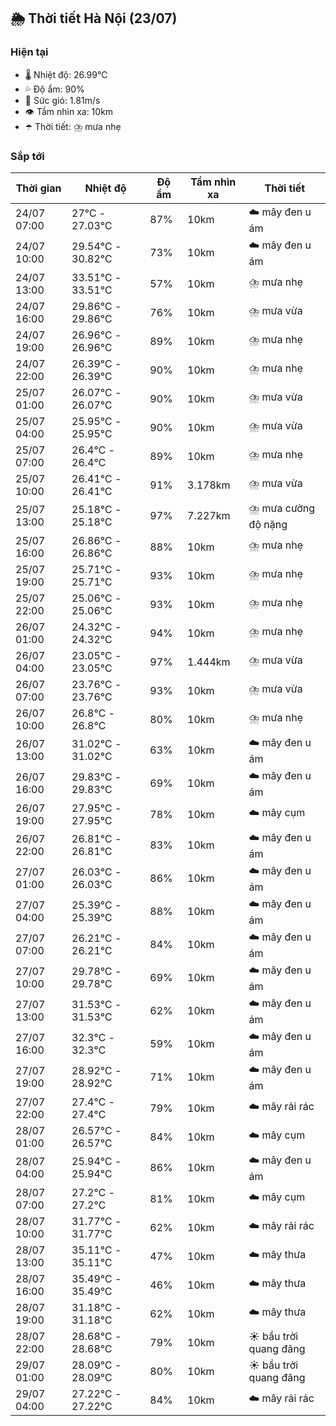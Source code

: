 ## 🌦️ Thời tiết Hà Nội (23/07)

### Hiện tại

- 🌡️ Nhiệt độ: 26.99℃
- 💦 Độ ẩm: 90%
- 💨 Sức gió: 1.81m/s
- 👁️ Tầm nhìn xa: 10km
- ☂️ Thời tiết: ⛈️ mưa nhẹ

### Sắp tới

| Thời gian | Nhiệt độ | Độ ẩm | Tầm nhìn xa | Thời tiết |
| --- | --- | --- | --- | --- |
| 24/07 07:00 | 27℃ - 27.03℃ | 87% | 10km | ☁️ mây đen u ám |
| 24/07 10:00 | 29.54℃ - 30.82℃ | 73% | 10km | ☁️ mây đen u ám |
| 24/07 13:00 | 33.51℃ - 33.51℃ | 57% | 10km | ⛈️ mưa nhẹ |
| 24/07 16:00 | 29.86℃ - 29.86℃ | 76% | 10km | ⛈️ mưa vừa |
| 24/07 19:00 | 26.96℃ - 26.96℃ | 89% | 10km | ⛈️ mưa nhẹ |
| 24/07 22:00 | 26.39℃ - 26.39℃ | 90% | 10km | ⛈️ mưa nhẹ |
| 25/07 01:00 | 26.07℃ - 26.07℃ | 90% | 10km | ⛈️ mưa vừa |
| 25/07 04:00 | 25.95℃ - 25.95℃ | 90% | 10km | ⛈️ mưa vừa |
| 25/07 07:00 | 26.4℃ - 26.4℃ | 89% | 10km | ⛈️ mưa nhẹ |
| 25/07 10:00 | 26.41℃ - 26.41℃ | 91% | 3.178km | ⛈️ mưa vừa |
| 25/07 13:00 | 25.18℃ - 25.18℃ | 97% | 7.227km | ⛈️ mưa cường độ nặng |
| 25/07 16:00 | 26.86℃ - 26.86℃ | 88% | 10km | ⛈️ mưa nhẹ |
| 25/07 19:00 | 25.71℃ - 25.71℃ | 93% | 10km | ⛈️ mưa nhẹ |
| 25/07 22:00 | 25.06℃ - 25.06℃ | 93% | 10km | ⛈️ mưa nhẹ |
| 26/07 01:00 | 24.32℃ - 24.32℃ | 94% | 10km | ⛈️ mưa nhẹ |
| 26/07 04:00 | 23.05℃ - 23.05℃ | 97% | 1.444km | ⛈️ mưa vừa |
| 26/07 07:00 | 23.76℃ - 23.76℃ | 93% | 10km | ⛈️ mưa vừa |
| 26/07 10:00 | 26.8℃ - 26.8℃ | 80% | 10km | ⛈️ mưa nhẹ |
| 26/07 13:00 | 31.02℃ - 31.02℃ | 63% | 10km | ☁️ mây đen u ám |
| 26/07 16:00 | 29.83℃ - 29.83℃ | 69% | 10km | ☁️ mây đen u ám |
| 26/07 19:00 | 27.95℃ - 27.95℃ | 78% | 10km | ☁️ mây cụm |
| 26/07 22:00 | 26.81℃ - 26.81℃ | 83% | 10km | ☁️ mây đen u ám |
| 27/07 01:00 | 26.03℃ - 26.03℃ | 86% | 10km | ☁️ mây đen u ám |
| 27/07 04:00 | 25.39℃ - 25.39℃ | 88% | 10km | ☁️ mây đen u ám |
| 27/07 07:00 | 26.21℃ - 26.21℃ | 84% | 10km | ☁️ mây đen u ám |
| 27/07 10:00 | 29.78℃ - 29.78℃ | 69% | 10km | ☁️ mây đen u ám |
| 27/07 13:00 | 31.53℃ - 31.53℃ | 62% | 10km | ☁️ mây đen u ám |
| 27/07 16:00 | 32.3℃ - 32.3℃ | 59% | 10km | ☁️ mây đen u ám |
| 27/07 19:00 | 28.92℃ - 28.92℃ | 71% | 10km | ☁️ mây đen u ám |
| 27/07 22:00 | 27.4℃ - 27.4℃ | 79% | 10km | ☁️ mây rải rác |
| 28/07 01:00 | 26.57℃ - 26.57℃ | 84% | 10km | ☁️ mây cụm |
| 28/07 04:00 | 25.94℃ - 25.94℃ | 86% | 10km | ☁️ mây đen u ám |
| 28/07 07:00 | 27.2℃ - 27.2℃ | 81% | 10km | ☁️ mây cụm |
| 28/07 10:00 | 31.77℃ - 31.77℃ | 62% | 10km | ☁️ mây rải rác |
| 28/07 13:00 | 35.11℃ - 35.11℃ | 47% | 10km | ☁️ mây thưa |
| 28/07 16:00 | 35.49℃ - 35.49℃ | 46% | 10km | ☁️ mây thưa |
| 28/07 19:00 | 31.18℃ - 31.18℃ | 62% | 10km | ☁️ mây thưa |
| 28/07 22:00 | 28.68℃ - 28.68℃ | 79% | 10km | ☀️ bầu trời quang đãng |
| 29/07 01:00 | 28.09℃ - 28.09℃ | 80% | 10km | ☀️ bầu trời quang đãng |
| 29/07 04:00 | 27.22℃ - 27.22℃ | 84% | 10km | ☁️ mây rải rác |
